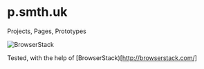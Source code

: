 # p.smth.uk

Projects, Pages, Prototypes

![BrowserStack](https://raw.githubusercontent.com/smth/smth.github.io/master/browserstack-logo-600x315.png)

Tested, with the help of [BrowserStack)[http://browserstack.com/]
